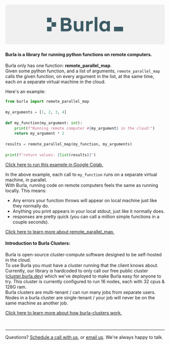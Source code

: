 <p align="center"><img src="https://raw.githubusercontent.com/Burla-Cloud/.github/main/media/readme_banner.png" width=1000></p>

#### Burla is a library for running python functions on remote computers.

Burla only has one function: **remote_parallel_map**.  
Given some python function, and a list of arguments, `remote_parallel_map` calls the given function, on every argument in the list, at the same time, each on a separate virtual machine in the cloud.

Here's an example:
```python
from burla import remote_parallel_map

my_arguments = [1, 2, 3, 4]

def my_function(my_argument: int):
    print(f"Running remote computer #{my_argument} in the cloud!")
    return my_argument * 2
    
results = remote_parallel_map(my_function, my_arguments)

print(f"return values: {list(results)}")
```

[Click here to run this example in Google Colab.](https://colab.research.google.com/drive/17MWiQFyFKxTmNBaq7POGL0juByWIMA3w?usp=sharing)

In the above example, each call to `my_function` runs on a separate virtual machine, in parallel.  
With Burla, running code on remote computers feels the same as running locally. This means:
- Any errors your function throws will appear on local machine just like they normally do.
- Anything you print appears in your local stdout, just like it normally does.
- responses are pretty quick (you can call a million simple functions in a couple seconds).

[Click here to learn more about remote_parallel_map.](https://docs.burla.dev/overview)

#### Introduction to Burla Clusters:
Burla is open-source cluster-compute software designed to be self-hosted in the cloud.  
To use Burla you must have a cluster running that the client knows about.  
Currently, our library is hardcoded to only call our free public cluster ([cluster.burla.dev](https://cluster.burla.dev)) which we've deployed to make Burla easy for anyone to try. This cluster is currently configured to run 16 nodes, each with 32 cpus & 128G ram.  
Burla clusters are multi-tenant / can run many jobs from separate users.  
Nodes in a burla cluster are single-tenant / your job will never be on the same machine as another job.

[Click here to learn more about how burla-clusters work.](https://docs.burla.dev/how-does-it-work)

&nbsp;
&nbsp;

---
Questions?
[Schedule a call with us](https://cal.com/jakez/burla?duration=30), or [email us](mailto:jake@burla.dev). We're always happy to talk.
